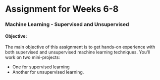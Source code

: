 # Assignment for Weeks 6-8 
### Machine Learning - Supervised and Unsupervised

#### Objective:
The main objective of this assignment is to get hands-on experience with both supervised and unsupervised machine learning techniques. 
You'll work on two mini-projects: 
- One for supervised learning
- Another for unsupervised learning.

